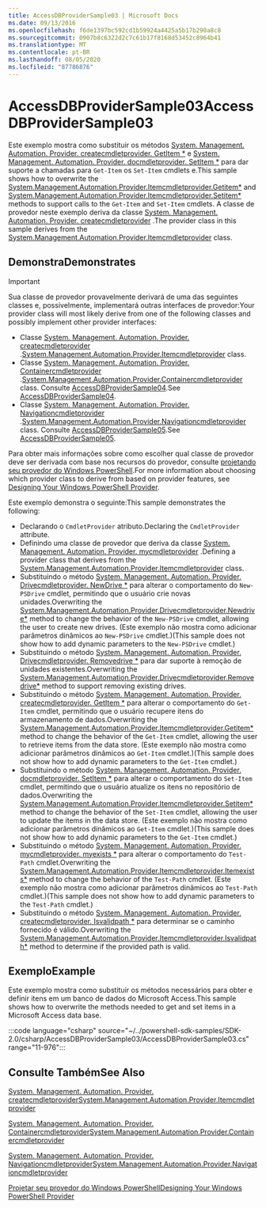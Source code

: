 ```yaml
---
title: AccessDBProviderSample03 | Microsoft Docs
ms.date: 09/13/2016
ms.openlocfilehash: f6de1397bc592cd1b59924a4425a5b17b290a8c8
ms.sourcegitcommit: 0907b8c6322d2c7c61b17f8168d53452c8964b41
ms.translationtype: MT
ms.contentlocale: pt-BR
ms.lasthandoff: 08/05/2020
ms.locfileid: "87786876"
---
```

# <a name="accessdbprovidersample03"></a><span data-ttu-id="3ab8b-102">AccessDBProviderSample03</span><span class="sxs-lookup"><span data-stu-id="3ab8b-102">AccessDBProviderSample03</span></span>

<span data-ttu-id="3ab8b-103">Este exemplo mostra como substituir os métodos [System. Management. Automation. Provider. createcmdletprovider. GetItem \*](/dotnet/api/System.Management.Automation.Provider.ItemCmdletProvider.GetItem) e [System. Management. Automation. Provider. docmdletprovider. SetItem \*](/dotnet/api/System.Management.Automation.Provider.ItemCmdletProvider.SetItem) para dar suporte a chamadas para `Get-Item` os `Set-Item` cmdlets e.</span><span class="sxs-lookup"><span data-stu-id="3ab8b-103">This sample shows how to overwrite the [System.Management.Automation.Provider.Itemcmdletprovider.Getitem\*](/dotnet/api/System.Management.Automation.Provider.ItemCmdletProvider.GetItem) and [System.Management.Automation.Provider.Itemcmdletprovider.Setitem\*](/dotnet/api/System.Management.Automation.Provider.ItemCmdletProvider.SetItem) methods to support calls to the `Get-Item` and `Set-Item` cmdlets.</span></span> <span data-ttu-id="3ab8b-104">A classe de provedor neste exemplo deriva da classe [System. Management. Automation. Provider. createcmdletprovider](/dotnet/api/System.Management.Automation.Provider.ItemCmdletProvider) .</span><span class="sxs-lookup"><span data-stu-id="3ab8b-104">The provider class in this sample derives from the [System.Management.Automation.Provider.Itemcmdletprovider](/dotnet/api/System.Management.Automation.Provider.ItemCmdletProvider) class.</span></span>

## <a name="demonstrates"></a><span data-ttu-id="3ab8b-105">Demonstra</span><span class="sxs-lookup"><span data-stu-id="3ab8b-105">Demonstrates</span></span>

> [!IMPORTANT]
> <span data-ttu-id="3ab8b-106">Sua classe de provedor provavelmente derivará de uma das seguintes classes e, possivelmente, implementará outras interfaces de provedor:</span><span class="sxs-lookup"><span data-stu-id="3ab8b-106">Your provider class will most likely derive from one of the following classes and possibly implement other provider interfaces:</span></span>
>
> - <span data-ttu-id="3ab8b-107">Classe [System. Management. Automation. Provider. createcmdletprovider](/dotnet/api/System.Management.Automation.Provider.ItemCmdletProvider) .</span><span class="sxs-lookup"><span data-stu-id="3ab8b-107">[System.Management.Automation.Provider.Itemcmdletprovider](/dotnet/api/System.Management.Automation.Provider.ItemCmdletProvider) class.</span></span>
> - <span data-ttu-id="3ab8b-108">Classe [System. Management. Automation. Provider. Containercmdletprovider](/dotnet/api/System.Management.Automation.Provider.ContainerCmdletProvider) .</span><span class="sxs-lookup"><span data-stu-id="3ab8b-108">[System.Management.Automation.Provider.Containercmdletprovider](/dotnet/api/System.Management.Automation.Provider.ContainerCmdletProvider) class.</span></span> <span data-ttu-id="3ab8b-109">Consulte [AccessDBProviderSample04](./accessdbprovidersample04.md).</span><span class="sxs-lookup"><span data-stu-id="3ab8b-109">See [AccessDBProviderSample04](./accessdbprovidersample04.md).</span></span>
> - <span data-ttu-id="3ab8b-110">Classe [System. Management. Automation. Provider. Navigationcmdletprovider](/dotnet/api/System.Management.Automation.Provider.NavigationCmdletProvider) .</span><span class="sxs-lookup"><span data-stu-id="3ab8b-110">[System.Management.Automation.Provider.Navigationcmdletprovider](/dotnet/api/System.Management.Automation.Provider.NavigationCmdletProvider) class.</span></span> <span data-ttu-id="3ab8b-111">Consulte [AccessDBProviderSample05](./accessdbprovidersample05.md).</span><span class="sxs-lookup"><span data-stu-id="3ab8b-111">See [AccessDBProviderSample05](./accessdbprovidersample05.md).</span></span>
>
> <span data-ttu-id="3ab8b-112">Para obter mais informações sobre como escolher qual classe de provedor deve ser derivada com base nos recursos do provedor, consulte [projetando seu provedor do Windows PowerShell](./provider-types.md).</span><span class="sxs-lookup"><span data-stu-id="3ab8b-112">For more information about choosing which provider class to derive from based on provider features, see [Designing Your Windows PowerShell Provider](./provider-types.md).</span></span>

<span data-ttu-id="3ab8b-113">Este exemplo demonstra o seguinte:</span><span class="sxs-lookup"><span data-stu-id="3ab8b-113">This sample demonstrates the following:</span></span>

- <span data-ttu-id="3ab8b-114">Declarando o `CmdletProvider` atributo.</span><span class="sxs-lookup"><span data-stu-id="3ab8b-114">Declaring the `CmdletProvider` attribute.</span></span>
- <span data-ttu-id="3ab8b-115">Definindo uma classe de provedor que deriva da classe [System. Management. Automation. Provider. mycmdletprovider](/dotnet/api/System.Management.Automation.Provider.ItemCmdletProvider) .</span><span class="sxs-lookup"><span data-stu-id="3ab8b-115">Defining a provider class that derives from the [System.Management.Automation.Provider.Itemcmdletprovider](/dotnet/api/System.Management.Automation.Provider.ItemCmdletProvider) class.</span></span>
- <span data-ttu-id="3ab8b-116">Substituindo o método [System. Management. Automation. Provider. Drivecmdletprovider. NewDrive \*](/dotnet/api/System.Management.Automation.Provider.DriveCmdletProvider.NewDrive) para alterar o comportamento do `New-PSDrive` cmdlet, permitindo que o usuário crie novas unidades.</span><span class="sxs-lookup"><span data-stu-id="3ab8b-116">Overwriting the [System.Management.Automation.Provider.Drivecmdletprovider.Newdrive\*](/dotnet/api/System.Management.Automation.Provider.DriveCmdletProvider.NewDrive) method to change the behavior of the `New-PSDrive` cmdlet, allowing the user to create new drives.</span></span>
  <span data-ttu-id="3ab8b-117">(Este exemplo não mostra como adicionar parâmetros dinâmicos ao `New-PSDrive` cmdlet.)</span><span class="sxs-lookup"><span data-stu-id="3ab8b-117">(This sample does not show how to add dynamic parameters to the `New-PSDrive` cmdlet.)</span></span>
- <span data-ttu-id="3ab8b-118">Substituindo o método [System. Management. Automation. Provider. Drivecmdletprovider. Removedrive \*](/dotnet/api/System.Management.Automation.Provider.DriveCmdletProvider.RemoveDrive) para dar suporte à remoção de unidades existentes.</span><span class="sxs-lookup"><span data-stu-id="3ab8b-118">Overwriting the [System.Management.Automation.Provider.Drivecmdletprovider.Removedrive\*](/dotnet/api/System.Management.Automation.Provider.DriveCmdletProvider.RemoveDrive) method to support removing existing drives.</span></span>
- <span data-ttu-id="3ab8b-119">Substituindo o método [System. Management. Automation. Provider. createcmdletprovider. GetItem \*](/dotnet/api/System.Management.Automation.Provider.ItemCmdletProvider.GetItem) para alterar o comportamento do `Get-Item` cmdlet, permitindo que o usuário recupere itens do armazenamento de dados.</span><span class="sxs-lookup"><span data-stu-id="3ab8b-119">Overwriting the [System.Management.Automation.Provider.Itemcmdletprovider.Getitem\*](/dotnet/api/System.Management.Automation.Provider.ItemCmdletProvider.GetItem) method to change the behavior of the `Get-Item` cmdlet, allowing the user to retrieve items from the data store.</span></span> <span data-ttu-id="3ab8b-120">(Este exemplo não mostra como adicionar parâmetros dinâmicos ao `Get-Item` cmdlet.)</span><span class="sxs-lookup"><span data-stu-id="3ab8b-120">(This sample does not show how to add dynamic parameters to the `Get-Item` cmdlet.)</span></span>
- <span data-ttu-id="3ab8b-121">Substituindo o método [System. Management. Automation. Provider. docmdletprovider. SetItem \*](/dotnet/api/System.Management.Automation.Provider.ItemCmdletProvider.SetItem) para alterar o comportamento do `Set-Item` cmdlet, permitindo que o usuário atualize os itens no repositório de dados.</span><span class="sxs-lookup"><span data-stu-id="3ab8b-121">Overwriting the [System.Management.Automation.Provider.Itemcmdletprovider.Setitem\*](/dotnet/api/System.Management.Automation.Provider.ItemCmdletProvider.SetItem) method to change the behavior of the `Set-Item` cmdlet, allowing the user to update the items in the data store.</span></span> <span data-ttu-id="3ab8b-122">(Este exemplo não mostra como adicionar parâmetros dinâmicos ao `Get-Item` cmdlet.)</span><span class="sxs-lookup"><span data-stu-id="3ab8b-122">(This sample does not show how to add dynamic parameters to the `Get-Item` cmdlet.)</span></span>
- <span data-ttu-id="3ab8b-123">Substituindo o método [System. Management. Automation. Provider. mycmdletprovider. myexists \*](/dotnet/api/System.Management.Automation.Provider.ItemCmdletProvider.ItemExists) para alterar o comportamento do `Test-Path` cmdlet.</span><span class="sxs-lookup"><span data-stu-id="3ab8b-123">Overwriting the [System.Management.Automation.Provider.Itemcmdletprovider.Itemexists\*](/dotnet/api/System.Management.Automation.Provider.ItemCmdletProvider.ItemExists) method to change the behavior of the `Test-Path` cmdlet.</span></span> <span data-ttu-id="3ab8b-124">(Este exemplo não mostra como adicionar parâmetros dinâmicos ao `Test-Path` cmdlet.)</span><span class="sxs-lookup"><span data-stu-id="3ab8b-124">(This sample does not show how to add dynamic parameters to the `Test-Path` cmdlet.)</span></span>
- <span data-ttu-id="3ab8b-125">Substituindo o método [System. Management. Automation. Provider. createcmdletprovider. Isvalidpath \*](/dotnet/api/System.Management.Automation.Provider.ItemCmdletProvider.IsValidPath) para determinar se o caminho fornecido é válido.</span><span class="sxs-lookup"><span data-stu-id="3ab8b-125">Overwriting the [System.Management.Automation.Provider.Itemcmdletprovider.Isvalidpath\*](/dotnet/api/System.Management.Automation.Provider.ItemCmdletProvider.IsValidPath) method to determine if the provided path is valid.</span></span>

## <a name="example"></a><span data-ttu-id="3ab8b-126">Exemplo</span><span class="sxs-lookup"><span data-stu-id="3ab8b-126">Example</span></span>

<span data-ttu-id="3ab8b-127">Este exemplo mostra como substituir os métodos necessários para obter e definir itens em um banco de dados do Microsoft Access.</span><span class="sxs-lookup"><span data-stu-id="3ab8b-127">This sample shows how to overwrite the methods needed to get and set items in a Microsoft Access data base.</span></span>

:::code language="csharp" source="~/../powershell-sdk-samples/SDK-2.0/csharp/AccessDBProviderSample03/AccessDBProviderSample03.cs" range="11-976":::

## <a name="see-also"></a><span data-ttu-id="3ab8b-128">Consulte Também</span><span class="sxs-lookup"><span data-stu-id="3ab8b-128">See Also</span></span>

[<span data-ttu-id="3ab8b-129">System. Management. Automation. Provider. createcmdletprovider</span><span class="sxs-lookup"><span data-stu-id="3ab8b-129">System.Management.Automation.Provider.Itemcmdletprovider</span></span>](/dotnet/api/System.Management.Automation.Provider.ItemCmdletProvider)

[<span data-ttu-id="3ab8b-130">System. Management. Automation. Provider. Containercmdletprovider</span><span class="sxs-lookup"><span data-stu-id="3ab8b-130">System.Management.Automation.Provider.Containercmdletprovider</span></span>](/dotnet/api/System.Management.Automation.Provider.ContainerCmdletProvider)

[<span data-ttu-id="3ab8b-131">System. Management. Automation. Provider. Navigationcmdletprovider</span><span class="sxs-lookup"><span data-stu-id="3ab8b-131">System.Management.Automation.Provider.Navigationcmdletprovider</span></span>](/dotnet/api/System.Management.Automation.Provider.NavigationCmdletProvider)

[<span data-ttu-id="3ab8b-132">Projetar seu provedor do Windows PowerShell</span><span class="sxs-lookup"><span data-stu-id="3ab8b-132">Designing Your Windows PowerShell Provider</span></span>](./provider-types.md)
